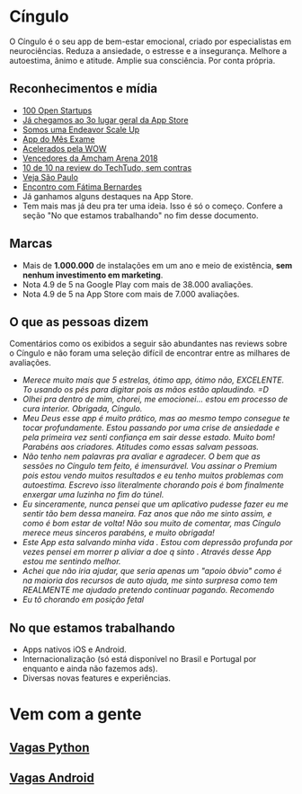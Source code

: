 # Cíngulo

O Cíngulo é o seu app de bem-estar emocional, criado por especialistas em neurociências. Reduza a ansiedade, o estresse e a insegurança. Melhore a autoestima, ânimo e atitude. Amplie sua consciência. Por conta própria.

## Reconhecimentos e mídia

- [100 Open Startups](https://revistapegn.globo.com/Startups/noticia/2018/04/100-startups-brasileiras-para-ficar-de-olho.html)
- [Já chegamos ao 3o lugar geral da App Store](AppStore.png)
- [Somos uma Endeavor Scale Up](https://endeavor.org.br/scaleup)
- [App do Mês Exame](https://exame.abril.com.br/tecnologia/os-8-melhores-aplicativos-que-testamos-em-junho/)
- [Acelerados pela WOW](http://www.wow.ac/)
- [Vencedores da Amcham Arena 2018](https://www.amcham.com.br/noticias/inovacao/amcham-arena-premia-startup-de-saude-social-em-porto-alegre)
- [10 de 10 na review do TechTudo, sem contras](https://www.techtudo.com.br/tudo-sobre/cingulo-autoconhecimento.html)
- [Veja São Paulo](https://vejasp.abril.com.br/saude/aplicativos-vida-saudavel/)
- [Encontro com Fátima Bernardes](https://gshow.globo.com/programas/encontro-com-fatima-bernardes/episodio/2017/06/27/videos-de-encontro-com-fatima-bernardes-de-terca-feira-27-de-junho.ghtml#v5968131)
- Já ganhamos alguns destaques na App Store.
- Tem mais mas já deu pra ter uma ideia. Isso é só o começo. Confere a seção "No que estamos trabalhando" no fim desse documento.

## Marcas

- Mais de **1.000.000** de instalações em um ano e meio de existência, **sem nenhum investimento em marketing**.
- Nota 4.9 de 5 na Google Play com mais de 38.000 avaliações.
- Nota 4.9 de 5 na App Store com mais de 7.000 avaliações.

## O que as pessoas dizem

Comentários como os exibidos a seguir são abundantes nas reviews sobre o Cíngulo e não foram uma seleção difícil de encontrar entre as milhares de avaliações.

- *Merece muito mais que 5 estrelas, ótimo app, ótimo não, EXCELENTE. To usando os pés para digitar pois as mãos estão aplaudindo. =D*
- *Olhei pra dentro de mim, chorei, me emocionei... estou em processo de cura interior. Obrigada, Cíngulo.*
- *Meu Deus esse app é muito prático, mas ao mesmo tempo consegue te tocar profundamente. Estou passando por uma crise de ansiedade e pela primeira vez senti confiança em sair desse estado. Muito bom! Parabéns aos criadores. Atitudes como essas salvam pessoas.*
- *Não tenho nem palavras pra avaliar e agradecer. O bem que as sessões no Cíngulo tem feito, é imensurável. Vou assinar o Premium pois estou vendo muitos resultados e eu tenho muitos problemas com autoestima. Escrevo isso literalmente chorando pois é bom finalmente enxergar uma luzinha no fim do túnel.*
- *Eu sinceramente, nunca pensei que um aplicativo pudesse fazer eu me sentir tão bem dessa maneira. Faz anos que não me sinto assim, e como é bom estar de volta! Não sou muito de comentar, mas Cíngulo merece meus sinceros parabéns, e muito obrigada!*
- *Este App esta salvando minha vida . Estou com depressão profunda por vezes pensei em morrer p aliviar a doe q sinto . Através desse App estou me sentindo melhor.*
- *Achei que não iria ajudar, que seria apenas um "apoio óbvio" como é na maioria dos recursos de auto ajuda, me sinto surpresa como tem REALMENTE me ajudado pretendo continuar pagando. Recomendo* 
- *Eu tô chorando em posição fetal*

## No que estamos trabalhando

- Apps nativos iOS e Android.
- Internacionalização (só está disponível no Brasil e Portugal por enquanto e ainda não fazemos ads).
- Diversas novas features e experiências.

# Vem com a gente

## [Vagas Python](Python.md)
## [Vagas Android](Android.md)